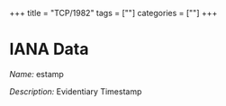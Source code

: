 +++
title = "TCP/1982"
tags = [""]
categories = [""]
+++

# IANA Data

_Name:_ estamp

_Description:_ Evidentiary Timestamp

